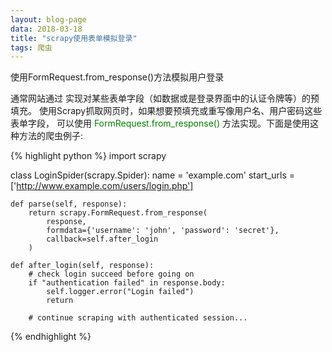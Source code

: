 ```yaml
---
layout: blog-page
data: 2018-03-18
title: "scrapy使用表单模拟登录"
tags: 爬虫
---
```

<p class="h2">使用FormRequest.from_response()方法模拟用户登录</p>
<p>通常网站通过<span style="color:red"> <input type="hidden"> </span>实现对某些表单字段（如数据或是登录界面中的认证令牌等）的预填充。 使用Scrapy抓取网页时，如果想要预填充或重写像用户名、用户密码这些表单字段， 可以使用 <span style="color:green">FormRequest.from_response() </span>方法实现。下面是使用这种方法的爬虫例子:</p>
{% highlight python %}
import scrapy

class LoginSpider(scrapy.Spider):
    name = 'example.com'
    start_urls = ['http://www.example.com/users/login.php']

    def parse(self, response):
        return scrapy.FormRequest.from_response(
            response,
            formdata={'username': 'john', 'password': 'secret'},
            callback=self.after_login
        )

    def after_login(self, response):
        # check login succeed before going on
        if "authentication failed" in response.body:
            self.logger.error("Login failed")
            return

        # continue scraping with authenticated session...
{% endhighlight %}